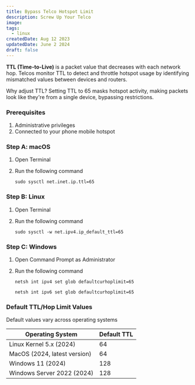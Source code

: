 ```yaml
---
title: Bypass Telco Hotspot Limit
description: Screw Up Your Telco
image:
tags:
  - linux
createdDate: Aug 12 2023
updatedDate: June 2 2024
draft: false
---
```


**TTL (Time-to-Live)** is a packet value that decreases with each network hop. Telcos monitor TTL to detect and throttle hotspot usage by identifying mismatched values between devices and routers.

Why adjust TTL? Setting TTL to 65 masks hotspot activity, making packets look like they're from a single device, bypassing restrictions.

### Prerequisites

1. Administrative privileges
2. Connected to your phone mobile hotspot

### Step A: macOS

1. Open Terminal
2. Run the following command

   ```shell
   sudo sysctl net.inet.ip.ttl=65
   ```

### Step B: Linux

1. Open Terminal
2. Run the following command

   ```shell
   sudo sysctl -w net.ipv4.ip_default_ttl=65
   ```

### Step C: Windows

1. Open Command Prompt as Administrator
2. Run the following command

   ```shell
   netsh int ipv4 set glob defaultcurhoplimit=65
   ```

   ```shell
   netsh int ipv6 set glob defaultcurhoplimit=65
   ```

### Default TTL/Hop Limit Values

Default values vary across operating systems

| Operating System             | Default TTL |
| ---------------------------- | ----------- |
| Linux Kernel 5.x (2024)      | 64          |
| MacOS (2024, latest version) | 64          |
| Windows 11 (2024)            | 128         |
| Windows Server 2022 (2024)   | 128         |

